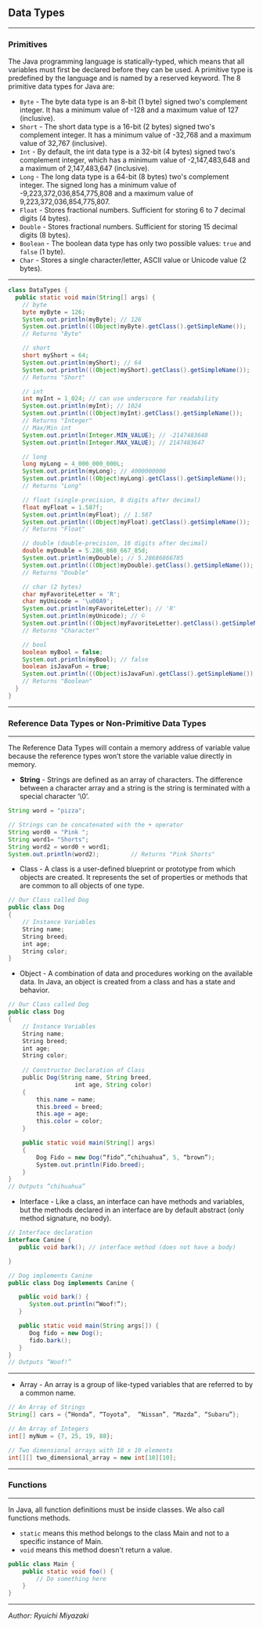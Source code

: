 ## Data Types

---

### Primitives

The Java programming language is statically-typed, which means that all variables must first be declared before they can be used. A primitive type is predefined by the language and is named by a reserved keyword. The 8 primitive data types for Java are:

- `Byte` - The byte data type is an 8-bit (1 byte) signed two's complement integer. It has a minimum value of -128 and a maximum value of 127 (inclusive).
- `Short` - The short data type is a 16-bit (2 bytes) signed two's complement integer. It has a minimum value of -32,768 and a maximum value of 32,767 (inclusive).
- `Int` - By default, the int data type is a 32-bit (4 bytes) signed two's complement integer, which has a minimum value of -2,147,483,648 and a maximum of 2,147,483,647 (inclusive).
- `Long` - The long data type is a 64-bit (8 bytes) two's complement integer. The signed long has a minimum value of -9,223,372,036,854,775,808 and a maximum value of 9,223,372,036,854,775,807.
- `Float` - Stores fractional numbers. Sufficient for storing 6 to 7 decimal digits (4 bytes).
- `Double` - Stores fractional numbers. Sufficient for storing 15 decimal digits (8 bytes).
- `Boolean` - The boolean data type has only two possible values: `true` and `false` (1 byte).
- `Char` - Stores a single character/letter, ASCII value or Unicode value (2 bytes).

---

```java
class DataTypes {
  public static void main(String[] args) {
    // byte
    byte myByte = 126;
    System.out.println(myByte); // 126
    System.out.println(((Object)myByte).getClass().getSimpleName());
    // Returns "Byte"

    // short
    short myShort = 64;
    System.out.println(myShort); // 64
    System.out.println(((Object)myShort).getClass().getSimpleName());
    // Returns "Short"

    // int
    int myInt = 1_024; // can use underscore for readability
    System.out.println(myInt); // 1024
    System.out.println(((Object)myInt).getClass().getSimpleName());
    // Returns "Integer"
    // Max/Min int
    System.out.println(Integer.MIN_VALUE); // -2147483648
    System.out.println(Integer.MAX_VALUE); // 2147483647

    // long
    long myLong = 4_000_000_000L;
    System.out.println(myLong); // 4000000000
    System.out.println(((Object)myLong).getClass().getSimpleName());
    // Returns "Long"

    // float (single-precision, 8 digits after decimal)
    float myFloat = 1.587f;
    System.out.println(myFloat); // 1.587
    System.out.println(((Object)myFloat).getClass().getSimpleName());
    // Returns "Float"

    // double (double-precision, 16 digits after decimal)
    double myDouble = 5.286_868_667_85d;
    System.out.println(myDouble); // 5.28686866785
    System.out.println(((Object)myDouble).getClass().getSimpleName());
    // Returns "Double"

    // char (2 bytes)
    char myFavoriteLetter = 'R';
    char myUnicode = '\u00A9';
    System.out.println(myFavoriteLetter); // 'R'
    System.out.println(myUnicode); // ©
    System.out.println(((Object)myFavoriteLetter).getClass().getSimpleName());
    // Returns "Character"

    // bool
    boolean myBool = false;
    System.out.println(myBool); // false
    boolean isJavaFun = true;
    System.out.println(((Object)isJavaFun).getClass().getSimpleName());
    // Returns "Boolean"
  }
}

```

---

### Reference Data Types or Non-Primitive Data Types

---

The Reference Data Types will contain a memory address of variable value because the reference types won’t store the variable value directly in memory.

- **String** - Strings are defined as an array of characters. The difference between a character array and a string is the string is terminated with a special character ‘\0’.

```java
String word = "pizza";

// Strings can be concatenated with the + operator
String word0 = "Pink ";
String word1= "Shorts";
String word2 = word0 + word1;
System.out.println(word2);         // Returns "Pink Shorts"

```

- Class - A class is a user-defined blueprint or prototype from which objects are created. It represents the set of properties or methods that are common to all objects of one type.

```java
// Our Class called Dog
public class Dog
{
    // Instance Variables
    String name;
    String breed;
    int age;
    String color;
}
```

- Object - A combination of data and procedures working on the available data. In Java, an object is created from a class and has a state and behavior.

```java
// Our Class called Dog
public class Dog
{
    // Instance Variables
    String name;
    String breed;
    int age;
    String color;
  
    // Constructor Declaration of Class
    public Dog(String name, String breed,
                   int age, String color)
    {
        this.name = name;
        this.breed = breed;
        this.age = age;
        this.color = color;
    }

    public static void main(String[] args)
    {
        Dog Fido = new Dog(“fido”,”chihuahua”, 5, “brown”);
        System.out.println(Fido.breed);
    }
}
// Outputs “chihuahua”

```

- Interface - Like a class, an interface can have methods and variables, but the methods declared in an interface are by default abstract (only method signature, no body).

```java
// Interface declaration
interface Canine {
   public void bark(); // interface method (does not have a body)

}

// Dog implements Canine
public class Dog implements Canine {

   public void bark() {
      System.out.println(“Woof!”);
   }

   public static void main(String args[]) {
      Dog fido = new Dog();
      fido.bark();
   }
}
// Outputs “Woof!”
```

---

- Array - An array is a group of like-typed variables that are referred to by a common name.

```java
// An Array of Strings
String[] cars = {“Honda”, “Toyota”,  “Nissan”, “Mazda”, “Subaru”};

// An Array of Integers
int[] myNum = {7, 25, 19, 88};

// Two dimensional arrays with 10 x 10 elements
int[][] two_dimensional_array = new int[10][10];
```

---

### Functions

---

In Java, all function definitions must be inside classes. We also call functions methods.

- `static` means this method belongs to the class Main and not to a specific instance of Main.
- `void` means this method doesn't return a value.

```java
public class Main {
    public static void foo() {
        // Do something here
    }
}
```

---

_Author: Ryuichi Miyazaki_
